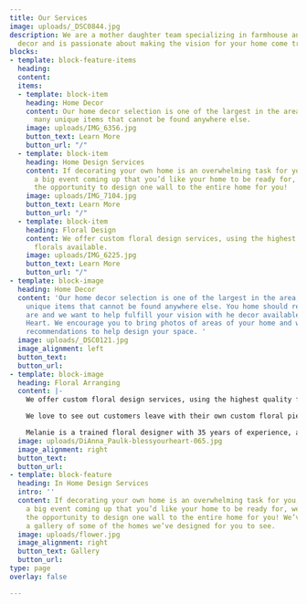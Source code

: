 ```yaml
---
title: Our Services
image: uploads/_DSC0844.jpg
description: We are a mother daughter team specializing in farmhouse and french country
  decor and is passionate about making the vision for your home come true!
blocks:
- template: block-feature-items
  heading: 
  content: 
  items:
  - template: block-item
    heading: Home Decor
    content: Our home decor selection is one of the largest in the area, We carry
      many unique items that cannot be found anywhere else.
    image: uploads/IMG_6356.jpg
    button_text: Learn More
    button_url: "/"
  - template: block-item
    heading: Home Design Services
    content: If decorating your own home is an overwhelming task for you, or you have
      a big event coming up that you’d like your home to be ready for, we would love
      the opportunity to design one wall to the entire home for you!
    image: uploads/IMG_7104.jpg
    button_text: Learn More
    button_url: "/"
  - template: block-item
    heading: Floral Design
    content: We offer custom floral design services, using the highest quality faux
      florals available.
    image: uploads/IMG_6225.jpg
    button_text: Learn More
    button_url: "/"
- template: block-image
  heading: Home Decor
  content: 'Our home decor selection is one of the largest in the area, We carry many
    unique items that cannot be found anywhere else. You home should reflect who you
    are and we want to help fulfill your vision with he decor available at Bless Your
    Heart. We encourage you to bring photos of areas of your home and we will offer
    recommendations to help design your space. '
  image: uploads/_DSC0121.jpg
  image_alignment: left
  button_text: 
  button_url: 
- template: block-image
  heading: Floral Arranging
  content: |-
    We offer custom floral design services, using the highest quality faux florals available.

    We love to see out customers leave with their own custom floral pieces designed just for their homes. We have beautiful containers of all sizes, shapes, and colors or you could bring your own. Our floral selection consists of the highest quality faux florals available, with a large selection of colors, styles, and species of florals and greenery.

    Melanie is a trained floral designer with 35 years of experience, and she will work with you to make your vision come true.
  image: uploads/DiAnna_Paulk-blessyourheart-065.jpg
  image_alignment: right
  button_text: 
  button_url: 
- template: block-feature
  heading: In Home Design Services
  intro: ''
  content: If decorating your own home is an overwhelming task for you, or you have
    a big event coming up that you’d like your home to be ready for, we would love
    the opportunity to design one wall to the entire home for you! We’ve included
    a gallery of some of the homes we’ve designed for you to see.
  image: uploads/flower.jpg
  image_alignment: right
  button_text: Gallery
  button_url: 
type: page
overlay: false

---
```

